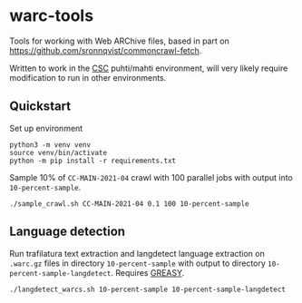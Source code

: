 # warc-tools

Tools for working with Web ARChive files, based in part on
<https://github.com/sronnqvist/commoncrawl-fetch>.

Written to work in the [CSC](https://www.csc.fi/) puhti/mahti
environment, will very likely require modification to run in other
environments.

## Quickstart

Set up environment

```
python3 -m venv venv
source venv/bin/activate
python -m pip install -r requirements.txt
```

Sample 10% of `CC-MAIN-2021-04` crawl with 100 parallel jobs with
output into `10-percent-sample`.

```
./sample_crawl.sh CC-MAIN-2021-04 0.1 100 10-percent-sample
```

## Language detection

Run trafilatura text extraction and langdetect language extraction
on `.warc.gz` files in directory `10-percent-sample` with output
to directory `10-percent-sample-langdetect`. Requires
[GREASY](https://github.com/BSC-Support-Team/GREASY).

```
./langdetect_warcs.sh 10-percent-sample 10-percent-sample-langdetect
```
